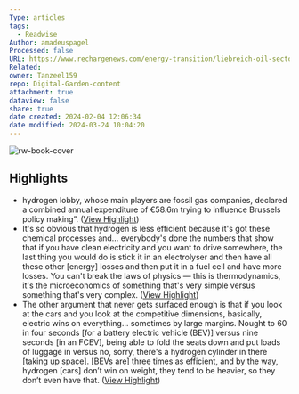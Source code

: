 ```yaml
---
Type: articles
tags:
  - Readwise
Author: amadeuspagel
Processed: false
URL: https://www.rechargenews.com/energy-transition/liebreich-oil-sector-is-lobbying-for-inefficient-hydrogen-cars-because-it-wants-to-delay-electrification-/2-1-1033226?zephr_sso_ott=XwKh7x
Related: 
owner: Tanzeel159
repo: Digital-Garden-content
attachment: true
dataview: false
share: true
date created: 2024-02-04 12:06:34
date modified: 2024-03-24 10:04:20
---
```

![rw-book-cover](https://news.ycombinator.com/favicon.ico)

## Highlights
- hydrogen lobby, whose main players are fossil gas companies, declared a combined annual expenditure of €58.6m trying to influence Brussels policy making”. ([View Highlight](https://read.readwise.io/read/01hcm178ktkqhkt6defs8vp3wt))
- It's so obvious that hydrogen is less efficient because it's got these chemical processes and… everybody's done the numbers that show that if you have clean electricity and you want to drive somewhere, the last thing you would do is stick it in an electrolyser and then have all these other [energy] losses and then put it in a fuel cell and have more losses. You can't break the laws of physics — this is thermodynamics, it's the microeconomics of something that's very simple versus something that's very complex. ([View Highlight](https://read.readwise.io/read/01hcm1ece6fpm9zy2j5xg6yb1x))
- The other argument that never gets surfaced enough is that if you look at the cars and you look at the competitive dimensions, basically, electric wins on everything… sometimes by large margins. Nought to 60 in four seconds [for a battery electric vehicle (BEV)] versus nine seconds [in an FCEV], being able to fold the seats down and put loads of luggage in versus no, sorry, there's a hydrogen cylinder in there [taking up space]. [BEVs are] three times as efficient, and by the way, hydrogen [cars] don’t win on weight, they tend to be heavier, so they don’t even have that. ([View Highlight](https://read.readwise.io/read/01hcm1gbfwzcwf7fh8kybkbegz))
